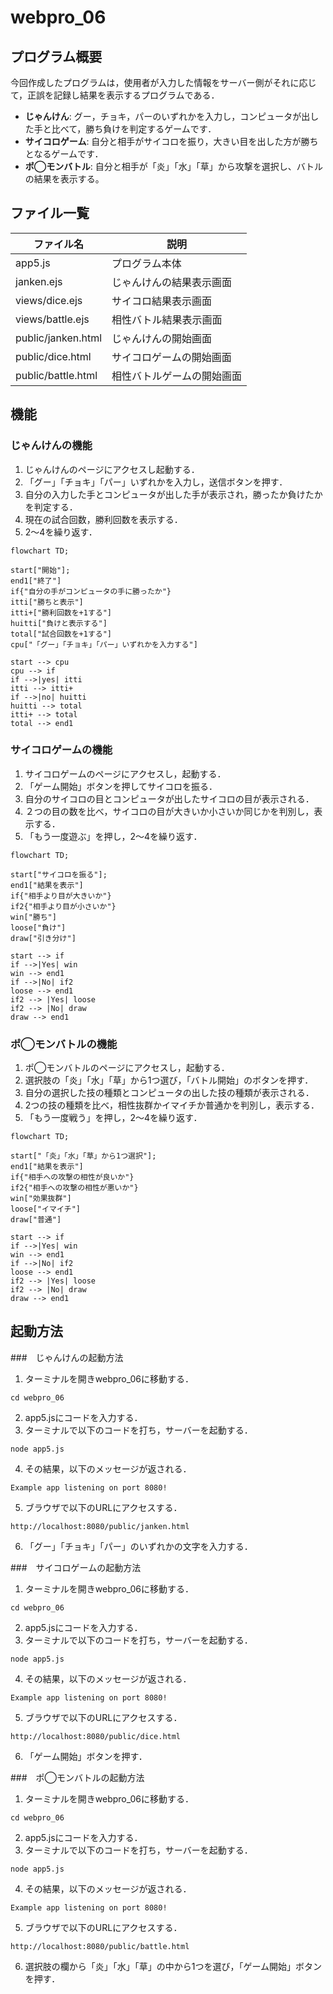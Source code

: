 # webpro_06

## プログラム概要

今回作成したプログラムは，使用者が入力した情報をサーバー側がそれに応じて，正誤を記録し結果を表示するプログラムである．

- **じゃんけん**: グー，チョキ，パーのいずれかを入力し，コンピュータが出した手と比べて，勝ち負けを判定するゲームです．
- **サイコロゲーム**: 自分と相手がサイコロを振り，大きい目を出した方が勝ちとなるゲームです．
- **ポ◯モンバトル**: 自分と相手が「炎」「水」「草」から攻撃を選択し、バトルの結果を表示する。

## ファイル一覧

ファイル名 | 説明
-|-
app5.js | プログラム本体
janken.ejs | じゃんけんの結果表示画面
views/dice.ejs | サイコロ結果表示画面
views/battle.ejs | 相性バトル結果表示画面
public/janken.html | じゃんけんの開始画面
public/dice.html | サイコロゲームの開始画面
public/battle.html | 相性バトルゲームの開始画面

## 機能
### じゃんけんの機能
1. じゃんけんのページにアクセスし起動する．
1. 「グー」「チョキ」「パー」いずれかを入力し，送信ボタンを押す．
1. 自分の入力した手とコンピュータが出した手が表示され，勝ったか負けたかを判定する．
1. 現在の試合回数，勝利回数を表示する．
1. 2〜4を繰り返す．

```mermaid
flowchart TD;

start["開始"];
end1["終了"]
if{"自分の手がコンピュータの手に勝ったか"}
itti["勝ちと表示"]
itti+["勝利回数を+1する"]
huitti["負けと表示する"]
total["試合回数を+1する"]
cpu["「グー」「チョキ」「パー」いずれかを入力する"]

start --> cpu
cpu --> if
if -->|yes| itti
itti --> itti+
if -->|no| huitti
huitti --> total
itti+ --> total
total --> end1
```


### サイコロゲームの機能

1. サイコロゲームのページにアクセスし，起動する．
1. 「ゲーム開始」ボタンを押してサイコロを振る．
1. 自分のサイコロの目とコンピュータが出したサイコロの目が表示される．
1. ２つの目の数を比べ，サイコロの目が大きいか小さいか同じかを判別し，表示する．
1. 「もう一度遊ぶ」を押し，2〜4を繰り返す．


```mermaid
flowchart TD;

start["サイコロを振る"];
end1["結果を表示"]
if{"相手より目が大きいか"}
if2{"相手より目が小さいか"}
win["勝ち"]
loose["負け"]
draw["引き分け"]

start --> if
if -->|Yes| win
win --> end1
if -->|No| if2
loose --> end1
if2 --> |Yes| loose
if2 --> |No| draw
draw --> end1
```

### ポ◯モンバトルの機能

1. ポ◯モンバトルのページにアクセスし，起動する．
1. 選択肢の「炎」「水」「草」から1つ選び，「バトル開始」のボタンを押す．
1. 自分の選択した技の種類とコンピュータの出した技の種類が表示される．
1. 2つの技の種類を比べ，相性抜群かイマイチか普通かを判別し，表示する．
1. 「もう一度戦う」を押し，2〜4を繰り返す．


```mermaid
flowchart TD;

start["「炎」「水」「草」から1つ選択"];
end1["結果を表示"]
if{"相手への攻撃の相性が良いか"}
if2{"相手への攻撃の相性が悪いか"}
win["効果抜群"]
loose["イマイチ"]
draw["普通"]

start --> if
if -->|Yes| win
win --> end1
if -->|No| if2
loose --> end1
if2 --> |Yes| loose
if2 --> |No| draw
draw --> end1
```




## 起動方法

###　じゃんけんの起動方法

1. ターミナルを開きwebpro_06に移動する．
```
cd webpro_06
```
2. app5.jsにコードを入力する．
1. ターミナルで以下のコードを打ち，サーバーを起動する．
```
node app5.js
```
4. その結果，以下のメッセージが返される．
```
Example app listening on port 8080!
```
5. ブラウザで以下のURLにアクセスする．
```
http://localhost:8080/public/janken.html
```
6. 「グー」「チョキ」「パー」のいずれかの文字を入力する．

###　サイコロゲームの起動方法

1. ターミナルを開きwebpro_06に移動する．
```
cd webpro_06
```
2. app5.jsにコードを入力する．
1. ターミナルで以下のコードを打ち，サーバーを起動する．
```
node app5.js
```
4. その結果，以下のメッセージが返される．
```
Example app listening on port 8080!
```
5. ブラウザで以下のURLにアクセスする．
```
http://localhost:8080/public/dice.html
```
6. 「ゲーム開始」ボタンを押す．

###　ポ◯モンバトルの起動方法

1. ターミナルを開きwebpro_06に移動する．
```
cd webpro_06
```
2. app5.jsにコードを入力する．
1. ターミナルで以下のコードを打ち，サーバーを起動する．
```
node app5.js
```
4. その結果，以下のメッセージが返される．
```
Example app listening on port 8080!
```
5. ブラウザで以下のURLにアクセスする．
```
http://localhost:8080/public/battle.html
```
6. 選択肢の欄から「炎」「水」「草」の中から1つを選び，「ゲーム開始」ボタンを押す．